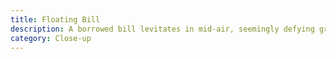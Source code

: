 ```yaml
---
title: Floating Bill
description: A borrowed bill levitates in mid-air, seemingly defying gravity.
category: Close-up
---
```


